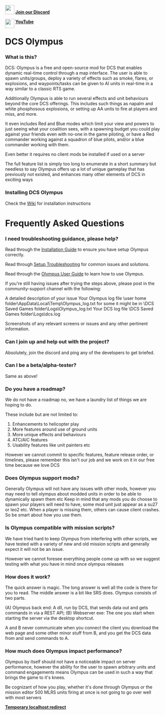 <img align="left" width="30" src="https://github.com/Pax1601/DCSOlympus/assets/103559271/0ecff279-a87c-4e2d-a4c7-da98c74adf38">

[**Join our Discord**](https://discord.gg/kNAQkhUHnQ)

<img align="left" width="30" src="https://github.com/Pax1601/DCSOlympus/assets/103559271/1c0dd3fd-339c-4b03-94da-3e5215b0358a">

[**YouTube**](https://www.youtube.com/@DCSOlympus)


# DCS Olympus

### What is this?
DCS: Olympus is a free and open-source mod for DCS that enables dynamic real-time control through a map interface. The user is able to spawn units/groups, deploy a variety of effects such as smoke, flares, or explosions, and waypoints/tasks can be given to AI units in real-time in a way similar to a classic RTS game. 

Additionally Olympus is able to run several effects and unit behaviours beyond the core DCS offerings. This includes such things as napalm and white phosphosous explosions, or setting up AA units to fire at players and miss, and more.

It even includes Red and Blue modes which limit your view and powers to just seeing what your coalition sees, with a spawning budget you could play against your friends even with no-one in the game piloting, or have a Red commander working against a squadron of blue pilots, and/or a blue commander working with them. 

Even better it requires no client mods be installed if used on a server

The full feature list is simply too long to enumerate in a short summary but needless to say Olympus offers up a lot of unique gameplay that has previously not existed, and enhances many other elements of DCS in exciting ways 

### Installing DCS Olympus
Check the [Wiki](https://github.com/Pax1601/DCSOlympus/wiki) for installation instructions

# Frequently Asked Questions

### I need troubleshooting guidance, please help? ###
Read through the [Installation Guide](https://github.com/Pax1601/DCSOlympus/wiki) to ensure you have setup Olympus correctly.

Read through [Setup Troubleshooting](https://github.com/Pax1601/DCSOlympus/wiki/Setup-Troubleshooting) for common issues and solutions.

Read through the [Olympus User Guide](https://github.com/Pax1601/DCSOlympus/wiki/2.-User-Guide) to learn how to use Olympus.

If you're still having issues after trying the steps above, please post in the ⁠community-support channel with the following:

A detailed description of your issue
Your Olympus log file \user home folder\AppData\Local\Temp\Olympus_log.txt for some it might be in \DCS Saved Games folder\Logs\Olympus_log.txt
Your DCS log file \DCS Saved Games folder\Logs\dcs.log

Screenshots of any relevant screens or issues and any other pertinent information.

### Can I join up and help out with the project? ###
Absolutely, join the discord and ping any of the developers to get briefed.

### Can I be a beta/alpha-tester? ###
Same as above!

### Do you have a roadmap? ###
We do not have a roadmap no, we have a laundry list of things we are hoping to do. 

These include but are not limited to:
1) Enhancements to helicopter play
2) More features around use of ground units
3) More unique effects and behaviours
4) ATC/AIC features
5) Usability features like unit painters etc

However we cannot commit to specific features, feature release order, or timelines, please remember this isn't our job and we work on it in our free time because we love DCS

### Does Olympus support mods? ###
Generally OIympus will not have any issues with other mods, however you may need to tell olympus about modded units in order to be able to dynamically spawn them etc
Keep in mind that any mods you do choose to spawn your players will need to have, some mod unit just appear as a su27 or leo2 etc. When a player is missing them, others can cause client crashes. So be smart about how you use them.

### Is Olympus compatible with mission scripts? ###
We have tried hard to keep Olympus from interfering with other scripts, we have tested with a variety of new and old mission scripts and generally expect it will not be an issue.

However we cannot foresee everything people come up with so we suggest testing with what you have in mind once olympus releases

### How does it work? ###
The quick answer is magic. 
The long answer is well all the code is there for you to read. 
The middle answer is a bit like SRS does. Olympus consists of two parts. 

(A) Olympus back end: A dll, run by DCS, that sends data out and gets commands in via a REST API;
(B) Webserver exe: The one you start when starting the server via the desktop shortcut. 

A and B never communicate when you connect the client you download the web page and some other minor stuff from B, and you get the DCS data from and send commands to A.

### How much does Olympus impact performance? ###
Olympus by itself should not have a noticeable impact on server performance, however the ability for the user to spawn arbitrary units and command engagements means Olympus can be used in such a way that brings the game to it's knees.

Be cognizant of how you play, whether it's done through Olympus or the mission editor 500 MLRS units firing at once is not going to go over well with most servers


[**Temporary localhost redirect**](http://localhost:3000)


    
